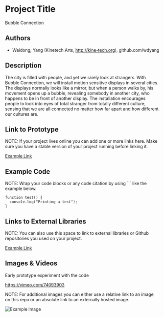 # Project Title
Bubble Connection

## Authors
- Weidong, Yang (Kinetech Arts, http://kine-tech.org), github.com/wdyang

## Description
The city is filled with people, and yet we rarely look at strangers. With Bubble Connection, we will install motion sensitive displays in several cities. The displays normally looks like a mirror, but when a person walks by, his movement opens up a bubble, revealing somebody in another city, who happens to be in front of another display. The installation encourages people to look into eyes of total stranger from totally different culture, sensing that we are all connected no matter how far apart and how different our cultures are.


## Link to Prototype
NOTE: If your project lives online you can add one or more links here. Make sure you have a stable version of your project running before linking it.

[Example Link](http://www.google.com "Example Link")

## Example Code
NOTE: Wrap your code blocks or any code citation by using ``` like the example below.
```
function test() {
  console.log("Printing a test");
}
```
## Links to External Libraries
 NOTE: You can also use this space to link to external libraries or Github repositories you used on your project.

[Example Link](http://www.google.com "Example Link")

## Images & Videos

Early prototype experiment with the code

https://vimeo.com/74093903

NOTE: For additional images you can either use a relative link to an image on this repo or an absolute link to an externally hosted image.

![Example Image](project_images/cover.jpg?raw=true "Example Image")


